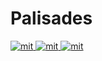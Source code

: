 # Palisades

<a href="https://github.com/Xstoudi/Palisades/blob/main/LICENSE">
  <img alt="mit" src="https://img.shields.io/github/license/Xstoudi/Palisades?style=for-the-badge"/>
</a>
<a href="https://github.com/Xstoudi/Palisades/releases">
  <img alt="mit" src="https://img.shields.io/github/v/release/Xstoudi/Palisades?label=Version&style=for-the-badge"/>
</a>
<a href="https://github.com/Xstoudi/Palisades/releases">
  <img alt="mit" src="https://img.shields.io/github/downloads/Xstoudi/Palisades/total?style=for-the-badge"/>
</a>
